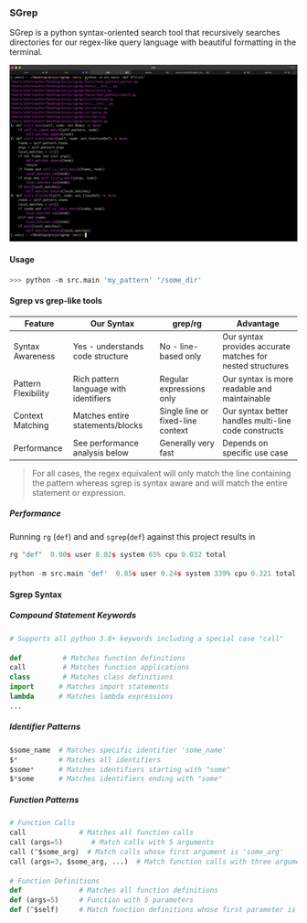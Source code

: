 ### SGrep

SGrep is a python syntax-oriented search tool that recursively searches directories for our regex-like query language with beautiful formatting in the terminal.

![Quick example of Sgrep](/static/sgrep%20landing.png)

#### Usage
```zsh
>>> python -m src.main 'my_pattern' '/some_dir'
```

#### Sgrep vs grep-like tools

| Feature | Our Syntax | grep/rg | Advantage |
|---------|------------|---------|-----------|
| Syntax Awareness | Yes - understands code structure | No - line-based only | Our syntax provides accurate matches for nested structures |
| Pattern Flexibility | Rich pattern language with identifiers | Regular expressions only | Our syntax is more readable and maintainable |
| Context Matching | Matches entire statements/blocks | Single line or fixed-line context | Our syntax better handles multi-line code constructs |
| Performance | See performance analysis below | Generally very fast | Depends on specific use case |


> For all cases, the regex equivalent will only match the line containing the pattern whereas sgrep is syntax aware and will match the entire statement or expression.

##### Performance
Running `rg` (`def`) and and `sgrep`(`def`) against this project results in

```python
rg "def"  0.00s user 0.02s system 65% cpu 0.032 total

python -m src.main 'def'  0.85s user 0.24s system 339% cpu 0.321 total
```

#### Sgrep Syntax

##### Compound Statement Keywords
```python
# Supports all python 3.8+ keywords including a special case "call"

def          # Matches function definitions
call         # Matches function applications
class        # Matches class definitions
import      # Matches import statements
lambda      # Matches lambda expressions
...
```

##### Identifier Patterns
```python
$some_name  # Matches specific identifier 'some_name'
$*          # Matches all identifiers
$some*      # Matches identifiers starting with "some"
$*some      # Matches identifiers ending with "some"
```

##### Function Patterns
```python
# Function Calls
call             # Matches all function calls
call (args=5)       # Match calls with 5 arguments
call (^$some_arg)  # Match calls whose first argument is 'some_arg'
call (args=3, $some_arg, ...)  # Match function calls with three arguments where one is 'some_arg'

# Function Definitions
def              # Matches all function definitions
def (args=5)     # Function with 5 parameters
def (^$self)     # Match function definitions whose first parameter is 'self'
```

<!-- ##### TODO
[ ] Idents need more context, maybe entire line or one line above and beneath 
[] type directed queries
[ ] Better query support for classes
[ ] Improve docs
caching results -->